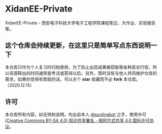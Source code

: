 # XidanEE-Private
XidanEE-Private - 西安电子科技大学电子工程学院课程笔记、大作业、实验报告等。
## 这个仓库会持续更新，在这里只是简单写点东西说明一下
本仓库只作为个人复习时归档使用，为了防止出现成果被窃取等各种恶劣行径，所以资源释出的时间通常是考试或答辩以后。另外，暂时没有与他人共同维护仓库的需求，如果你觉得有帮助的话，可以点个 **star** 收藏而不必 **fork** 本仓库。（2020.12.15）
## 许可
本仓库所有内容，如无特别说明，均出自本人 [@sunlingbot](https://github.com/sunlingbot) 之手，使用许可 [(Creative Commons BY-SA 4.0) 知识共享署名 - 相同方式共享 4.0 国际许可协议](https://creativecommons.org/licenses/by-nc-sa/4.0/deed.zh)。


